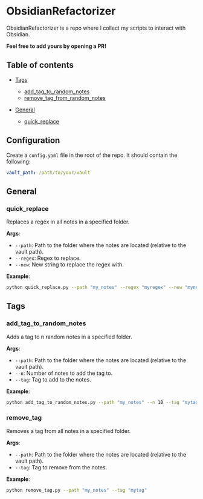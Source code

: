 # ObsidianRefactorizer

ObsidianRefactorizer is a repo where I collect my scripts to interact with Obsidian.

**Feel free to add yours by opening a PR!**


## Table of contents    
- [Tags](#tags)
  - [add_tag_to_random_notes](#add_tag_to_random_notes)
  - [remove_tag_from_random_notes](#remove_tag)

- [General](#general)
  - [quick_replace](#quick_replace)

## Configuration
Create a `config.yaml` file in the root of the repo. It should contain the following:
```yaml
vault_path: /path/to/your/vault
```

## General

### quick_replace
Replaces a regex in all notes in a specified folder.

**Args**:
- `--path`: Path to the folder where the notes are located (relative to the vault path).
- `--regex`: Regex to replace.
- `--new`: New string to replace the regex with.

**Example**:
```bash
python quick_replace.py --path "my_notes" --regex "myregex" --new "mynewstring"
```

## Tags

### add_tag_to_random_notes
Adds a tag to n random notes in a specified folder.

**Args**:
- `--path`: Path to the folder where the notes are located (relative to the vault path).
- `--n`: Number of notes to add the tag to.
- `--tag`: Tag to add to the notes.

**Example**:
```bash
python add_tag_to_random_notes.py --path "my_notes" --n 10 --tag "mytag"
```

### remove_tag
Removes a tag from all notes in a specified folder.

**Args**:
- `--path`: Path to the folder where the notes are located (relative to the vault path).
- `--tag`: Tag to remove from the notes.

**Example**:
```bash
python remove_tag.py --path "my_notes" --tag "mytag"
```
